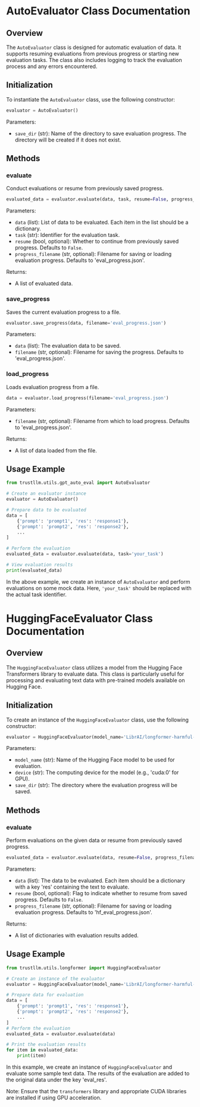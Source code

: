 # AutoEvaluator Class Documentation

## Overview
The `AutoEvaluator` class is designed for automatic evaluation of data. It supports resuming evaluations from previous progress or starting new evaluation tasks. The class also includes logging to track the evaluation process and any errors encountered.

## Initialization
To instantiate the `AutoEvaluator` class, use the following constructor:

```python
evaluator = AutoEvaluator()
```

Parameters:
- `save_dir` (str): Name of the directory to save evaluation progress. The directory will be created if it does not exist.

## Methods

### evaluate
Conduct evaluations or resume from previously saved progress.

```python
evaluated_data = evaluator.evaluate(data, task, resume=False, progress_filename='eval_progress.json')
```

Parameters:
- `data` (list): List of data to be evaluated. Each item in the list should be a dictionary.
- `task` (str): Identifier for the evaluation task.
- `resume` (bool, optional): Whether to continue from previously saved progress. Defaults to `False`.
- `progress_filename` (str, optional): Filename for saving or loading evaluation progress. Defaults to 'eval_progress.json'.

Returns:
- A list of evaluated data.

### save_progress
Saves the current evaluation progress to a file.

```python
evaluator.save_progress(data, filename='eval_progress.json')
```

Parameters:
- `data` (list): The evaluation data to be saved.
- `filename` (str, optional): Filename for saving the progress. Defaults to 'eval_progress.json'.

### load_progress
Loads evaluation progress from a file.

```python
data = evaluator.load_progress(filename='eval_progress.json')
```

Parameters:
- `filename` (str, optional): Filename from which to load progress. Defaults to 'eval_progress.json'.

Returns:
- A list of data loaded from the file.

## Usage Example

```python
from trustllm.utils.gpt_auto_eval import AutoEvaluator

# Create an evaluator instance
evaluator = AutoEvaluator()

# Prepare data to be evaluated
data = [
    {'prompt': 'prompt1', 'res': 'response1'}, 
    {'prompt': 'prompt2', 'res': 'response2'}, 
    ...
]

# Perform the evaluation
evaluated_data = evaluator.evaluate(data, task='your_task')

# View evaluation results
print(evaluated_data)
```

In the above example, we create an instance of `AutoEvaluator` and perform evaluations on some mock data. Here, `'your_task'` should be replaced with the actual task identifier.



# HuggingFaceEvaluator Class Documentation

## Overview
The `HuggingFaceEvaluator` class utilizes a model from the Hugging Face Transformers library to evaluate data. This class is particularly useful for processing and evaluating text data with pre-trained models available on Hugging Face.

## Initialization
To create an instance of the `HuggingFaceEvaluator` class, use the following constructor:

```python
evaluator = HuggingFaceEvaluator(model_name='LibrAI/longformer-harmful-ro', device='cuda:0', save_dir='your_save_directory')
```

Parameters:
- `model_name` (str): Name of the Hugging Face model to be used for evaluation.
- `device` (str): The computing device for the model (e.g., 'cuda:0' for GPU).
- `save_dir` (str): The directory where the evaluation progress will be saved.

## Methods

### evaluate
Perform evaluations on the given data or resume from previously saved progress.

```python
evaluated_data = evaluator.evaluate(data, resume=False, progress_filename='hf_eval_progress.json')
```

Parameters:
- `data` (list): The data to be evaluated. Each item should be a dictionary with a key 'res' containing the text to evaluate.
- `resume` (bool, optional): Flag to indicate whether to resume from saved progress. Defaults to `False`.
- `progress_filename` (str, optional): Filename for saving or loading evaluation progress. Defaults to 'hf_eval_progress.json'.

Returns:
- A list of dictionaries with evaluation results added.

## Usage Example

```python
from trustllm.utils.longformer import HuggingFaceEvaluator

# Create an instance of the evaluator
evaluator = HuggingFaceEvaluator(model_name='LibrAI/longformer-harmful-ro', device='cuda:0')

# Prepare data for evaluation
data = [
    {'prompt': 'prompt1', 'res': 'response1'}, 
    {'prompt': 'prompt2', 'res': 'response2'}, 
    ...
]
# Perform the evaluation
evaluated_data = evaluator.evaluate(data)

# Print the evaluation results
for item in evaluated_data:
    print(item)
```

In this example, we create an instance of `HuggingFaceEvaluator` and evaluate some sample text data. The results of the evaluation are added to the original data under the key 'eval_res'.

Note: Ensure that the `transformers` library and appropriate CUDA libraries are installed if using GPU acceleration.

